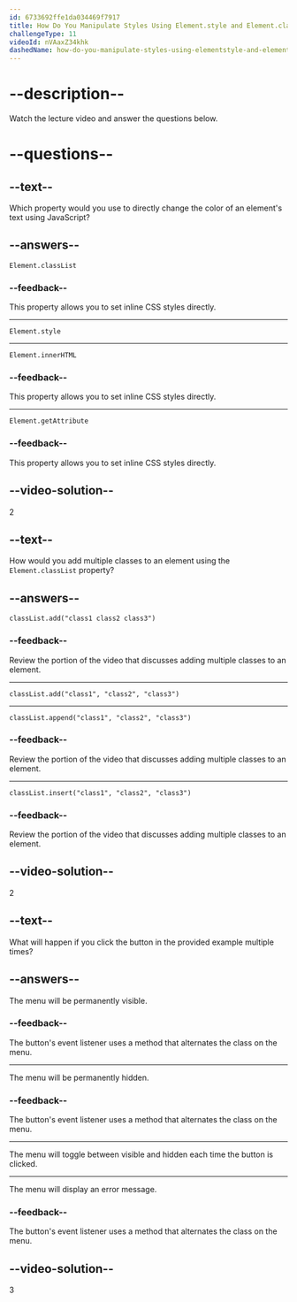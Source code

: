 ```yaml
---
id: 6733692ffe1da034469f7917
title: How Do You Manipulate Styles Using Element.style and Element.classList?
challengeType: 11
videoId: nVAaxZ34khk
dashedName: how-do-you-manipulate-styles-using-elementstyle-and-elementclasslist
---
```


# --description--

Watch the lecture video and answer the questions below.

# --questions--

## --text--

Which property would you use to directly change the color of an element's text using JavaScript?

## --answers--

`Element.classList`

### --feedback--

This property allows you to set inline CSS styles directly.

---

`Element.style`

---

`Element.innerHTML`

### --feedback--

This property allows you to set inline CSS styles directly.

---

`Element.getAttribute`

### --feedback--

This property allows you to set inline CSS styles directly.

## --video-solution--

2

## --text--

How would you add multiple classes to an element using the `Element.classList` property?

## --answers--

`classList.add("class1 class2 class3")`

### --feedback--

Review the portion of the video that discusses adding multiple classes to an element.

---

`classList.add("class1", "class2", "class3")`

---

`classList.append("class1", "class2", "class3")`

### --feedback--

Review the portion of the video that discusses adding multiple classes to an element.

---

`classList.insert("class1", "class2", "class3")`

### --feedback--

Review the portion of the video that discusses adding multiple classes to an element.

## --video-solution--

2

## --text--

What will happen if you click the button in the provided example multiple times?

## --answers--

The menu will be permanently visible.

### --feedback--

The button's event listener uses a method that alternates the class on the menu.

---

The menu will be permanently hidden.

### --feedback--

The button's event listener uses a method that alternates the class on the menu.

---

The menu will toggle between visible and hidden each time the button is clicked.

---

The menu will display an error message.

### --feedback--

The button's event listener uses a method that alternates the class on the menu.

## --video-solution--

3
